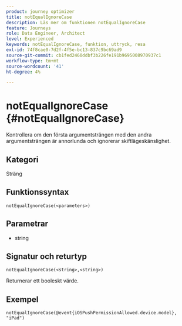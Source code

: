 ```yaml
---
product: journey optimizer
title: notEqualIgnoreCase
description: Läs mer om funktionen notEqualIgnoreCase
feature: Journeys
role: Data Engineer, Architect
level: Experienced
keywords: notEqualIgnoreCase, funktion, uttryck, resa
exl-id: 74f8cae0-7d2f-4f5e-bc13-837c9bc69ad9
source-git-commit: cb1fed2460ddbf3b226fe191b9695008970937c1
workflow-type: tm+mt
source-wordcount: '41'
ht-degree: 4%

---
```


# notEqualIgnoreCase {#notEqualIgnoreCase}

Kontrollera om den första argumentsträngen med den andra argumentsträngen är annorlunda och ignorerar skiftlägeskänslighet.

## Kategori

Sträng

## Funktionssyntax

`notEqualIgnoreCase(<parameters>)`

## Parametrar

* string

## Signatur och returtyp

`notEqualIgnoreCase(<string>,<string>)`

Returnerar ett booleskt värde.

## Exempel

`notEqualIgnoreCase(@event{iOSPushPermissionAllowed.device.model}, "iPad")`
